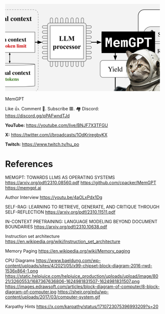 ![](thumbnails/22.10.2023.png)

MemGPT

Like 👍. Comment 💬. Subscribe 🟥.
🏘 Discord: https://discord.gg/pPAFwndTJd

**YouTube:** https://youtube.com/live/BNJF7X3TFGU

**X:** https://twitter.com/i/broadcasts/1OdKrjregbyKX

**Twitch:** https://www.twitch.tv/hu_po


# References

MEMGPT: TOWARDS LLMS AS OPERATING SYSTEMS
https://arxiv.org/pdf/2310.08560.pdf
https://github.com/cpacker/MemGPT
https://memgpt.ai

Author Interview
https://youtu.be/4aOLxPdx1Dg

SELF-RAG: LEARNING TO RETRIEVE, GENERATE, AND CRITIQUE THROUGH SELF-REFLECTION
https://arxiv.org/pdf/2310.11511.pdf

IN-CONTEXT PRETRAINING: LANGUAGE MODELING BEYOND DOCUMENT BOUNDARIES
https://arxiv.org/pdf/2310.10638.pdf

Instruction set architecture
https://en.wikipedia.org/wiki/Instruction_set_architecture

Memory Paging
https://en.wikipedia.org/wiki/Memory_paging

CPU Diagrams
https://www.baeldung.com/wp-content/uploads/sites/4/2021/05/x99-chipset-block-diagram-2016-rwd-1536x864-1.png
https://static.helpjuice.com/helpjuice_production/uploads/upload/image/8021/3260553/1687367636806-1624981831507-1624981831507.png
https://images.edrawsoft.com/articles/block-diagram-of-computer/8-block-diagram-of-computer.jpg
https://sheir.org/edu/wp-content/uploads/2017/03/computer-system.gif

Karpathy Hints
https://x.com/karpathy/status/1710723075396993209?s=20


